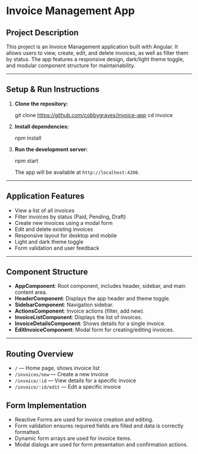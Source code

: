 # Invoice Management App

## Project Description

This project is an Invoice Management application built with Angular. It allows users to view, create, edit, and delete invoices, as well as filter them by status. The app features a responsive design, dark/light theme toggle, and modular component structure for maintainability.

---

## Setup & Run Instructions

1. **Clone the repository:**

   git clone https://github.com/cobbygraves/invoice-app
   cd invoice

2. **Install dependencies:**

   npm install

3. **Run the development server:**

   npm start

   The app will be available at `http://localhost:4200`.

---

## Application Features

- View a list of all invoices
- Filter invoices by status (Paid, Pending, Draft)
- Create new invoices using a modal form
- Edit and delete existing invoices
- Responsive layout for desktop and mobile
- Light and dark theme toggle
- Form validation and user feedback

---

## Component Structure

- **AppComponent**: Root component, includes header, sidebar, and main content area.
- **HeaderComponent**: Displays the app header and theme toggle.
- **SidebarComponent**: Navigation sidebar.
- **ActionsComponent**: Invoice actions (filter, add new).
- **InvoiceListComponent**: Displays the list of invoices.
- **InvoiceDetailsComponent**: Shows details for a single invoice.
- **EditInvoiceComponent**: Modal form for creating/editing invoices.

---

## Routing Overview

- `/` — Home page, shows invoice list
- `/invoices/new` — Create a new invoice
- `/invoice/:id` — View details for a specific invoice
- `/invoice/:id/edit` — Edit a specific invoice

## Form Implementation

- Reactive Forms are used for invoice creation and editing.
- Form validation ensures required fields are filled and data is correctly formatted.
- Dynamic form arrays are used for invoice items.
- Modal dialogs are used for form presentation and confirmation actions.

